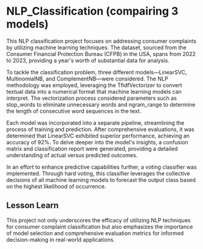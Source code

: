 # NLP_Classification (compairing 3 models)
This NLP classification project focuses on addressing consumer complaints by utilizing machine learning techniques. The dataset, sourced from the Consumer Financial Protection Bureau (CFPB) in the USA, spans from 2022 to 2023, providing a year's worth of substantial data for analysis.

To tackle the classification problem, three different models—LinearSVC, MultinomialNB, and ComplementNB—were considered. The NLP methodology was employed, leveraging the TfidfVectorizer to convert textual data into a numerical format that machine learning models can interpret. The vectorization process considered parameters such as stop_words to eliminate unnecessary words and ngram_range to determine the length of consecutive word sequences in the text.

Each model was incorporated into a separate pipeline, streamlining the process of training and prediction. After comprehensive evaluations, it was determined that LinearSVC exhibited superior performance, achieving an accuracy of 92%. To delve deeper into the model's insights, a confusion matrix and classification report were generated, providing a detailed understanding of actual versus predicted outcomes.

In an effort to enhance predictive capabilities further, a voting classifier was implemented. Through hard voting, this classifier leverages the collective decisions of all machine learning models to forecast the output class based on the highest likelihood of occurrence.

## Lesson Learn
This project not only underscores the efficacy of utilizing NLP techniques for consumer complaint classification but also emphasizes the importance of model selection and comprehensive evaluation metrics for informed decision-making in real-world applications.
